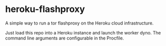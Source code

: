 # heroku-flashproxy
A simple way to run a tor flashproxy on the Heroku cloud infrastructure.

Just load this repo into a Heroku instance and launch the worker dyno. The command line arguments are configurable in the Procfile.
